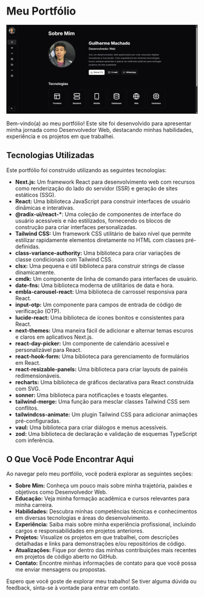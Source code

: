 # Meu Portfólio

![Imagem do Portfólio](/public/screenshot.png)

Bem-vindo(a) ao meu portfólio! Este site foi desenvolvido para apresentar minha jornada como Desenvolvedor Web, destacando minhas habilidades, experiência e os projetos em que trabalhei.

## Tecnologias Utilizadas

Este portfólio foi construído utilizando as seguintes tecnologias:

- **Next.js:** Um framework React para desenvolvimento web com recursos como renderização do lado do servidor (SSR) e geração de sites estáticos (SSG).
- **React:** Uma biblioteca JavaScript para construir interfaces de usuário dinâmicas e interativas.
- **@radix-ui/react-\***: Uma coleção de componentes de interface do usuário acessíveis e não estilizados, fornecendo os blocos de construção para criar interfaces personalizadas.
- **Tailwind CSS:** Um framework CSS utilitário de baixo nível que permite estilizar rapidamente elementos diretamente no HTML com classes pré-definidas.
- **class-variance-authority:** Uma biblioteca para criar variações de classe condicionais com Tailwind CSS.
- **clsx:** Uma pequena e útil biblioteca para construir strings de classe dinamicamente.
- **cmdk:** Um componente de linha de comando para interfaces de usuário.
- **date-fns:** Uma biblioteca moderna de utilitários de data e hora.
- **embla-carousel-react:** Uma biblioteca de carrossel responsiva para React.
- **input-otp:** Um componente para campos de entrada de código de verificação (OTP).
- **lucide-react:** Uma biblioteca de ícones bonitos e consistentes para React.
- **next-themes:** Uma maneira fácil de adicionar e alternar temas escuros e claros em aplicativos Next.js.
- **react-day-picker:** Um componente de calendário acessível e personalizável para React.
- **react-hook-form:** Uma biblioteca para gerenciamento de formulários em React.
- **react-resizable-panels:** Uma biblioteca para criar layouts de painéis redimensionáveis.
- **recharts:** Uma biblioteca de gráficos declarativa para React construída com SVG.
- **sonner:** Uma biblioteca para notificações e toasts elegantes.
- **tailwind-merge:** Uma função para mesclar classes Tailwind CSS sem conflitos.
- **tailwindcss-animate:** Um plugin Tailwind CSS para adicionar animações pré-configuradas.
- **vaul:** Uma biblioteca para criar diálogos e menus acessíveis.
- **zod:** Uma biblioteca de declaração e validação de esquemas TypeScript com inferência.

## O Que Você Pode Encontrar Aqui

Ao navegar pelo meu portfólio, você poderá explorar as seguintes seções:

- **Sobre Mim:** Conheça um pouco mais sobre minha trajetória, paixões e objetivos como Desenvolvedor Web.
- **Educação:** Veja minha formação acadêmica e cursos relevantes para minha carreira.
- **Habilidades:** Descubra minhas competências técnicas e conhecimentos em diversas tecnologias e áreas do desenvolvimento.
- **Experiência:** Saiba mais sobre minha experiência profissional, incluindo cargos e responsabilidades em projetos anteriores.
- **Projetos:** Visualize os projetos em que trabalhei, com descrições detalhadas e links para demonstrações e/ou repositórios de código.
- **Atualizações:** Fique por dentro das minhas contribuições mais recentes em projetos de código aberto no GitHub.
- **Contato:** Encontre minhas informações de contato para que você possa me enviar mensagens ou propostas.

Espero que você goste de explorar meu trabalho! Se tiver alguma dúvida ou feedback, sinta-se à vontade para entrar em contato.